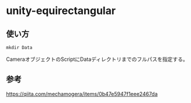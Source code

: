 # unity-equirectangular

## 使い方

```
mkdir Data
```

CameraオブジェクトのScriptにDataディレクトリまでのフルパスを指定する。

## 参考
https://qiita.com/mechamogera/items/0b47e5947f1eee2467da
